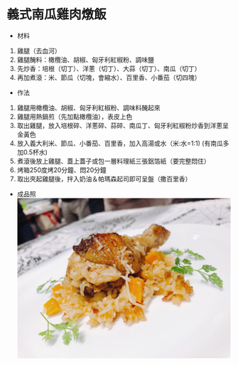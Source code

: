 # 義式南瓜雞肉燉飯
* 材料
1. 雞腿（去血河）
2. 雞腿醃料：橄欖油、胡椒、匈牙利紅椒粉、調味鹽
3. 先炒香：培根（切丁）、洋蔥（切丁）、大蒜（切丁）、南瓜（切丁）
4. 再加煮滾：米、節瓜（切塊，會縮水）、百里香、小番茄（切四塊）

* 作法
1. 雞腿用橄欖油、胡椒、匈牙利紅椒粉、調味料醃起來
2. 雞腿用熱鍋煎（先加點橄欖油），表皮上色
3. 取出雞腿，放入培根碎、洋蔥碎、蒜碎、南瓜丁、匈牙利紅椒粉炒香到洋蔥呈金黃色
4. 放入義大利米、節瓜、小番茄、百里香，加入高湯或水（米:水=1:1)
   (有南瓜多加0.5杯水)
5. 煮滾後放上雞腿、蓋上蓋子或包一層料理紙三張鋁箔紙（要完整悶住）
6. 烤箱250度烤20分鐘、悶20分鐘
7. 取出夾起雞腿後，拌入奶油＆帕瑪森起司即可呈盤（撒百里香）

* 成品照
![成品照](/photos/義式南瓜雞肉燉飯.png)
